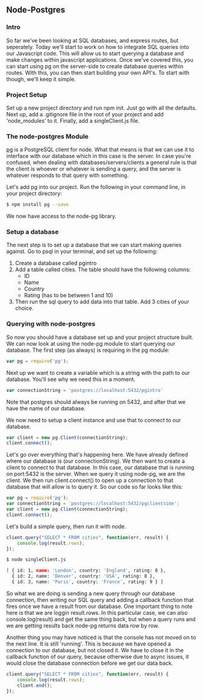 ## Node-Postgres

### Intro

So far we've been looking at SQL databases, and express routes, but seperately. Today we'll start to work on how to integrate SQL queries into our Javascript code. This will allow us to start querying a database and make changes within javascript applications. Once we've covered this, you can start using pg on the server-side to create database queries within routes. With this, you can then start building your own API's. To start with though, we'll keep it simple.

### Project Setup

Set up a new project directory and run npm init. Just go with all the defaults. Next up, add a .gitignore file in the root of your project and add 'node_modules' to it. Finally, add a singleClient.js file.

### The node-postgres Module

[pg](https://github.com/brianc/node-postgres) is a PostgreSQL client for node. What that means is that we can use it to interface with our database which in this case is the server. In case you're confused, when dealing with databases/servers/clients a general rule is that the client is whoever or whatever is sending a query, and the server is whatever responds to that query with something.

Let's add pg into our project. Run the following in your command line, in your project directory:

```sh
$ npm install pg --save
```

We now have access to the node-pg library.

### Setup a database

The next step is to set up a database that we can start making queries against. Go to psql in your terminal, and set up the following:

1. Create a database called pgintro
2. Add a table called cities. The table should have the following columns:
    - ID
    - Name
    - Country
    - Rating (has to be between 1 and 10)
3. Then run the sql query to add data into that table. Add 3 cities of your choice.

### Querying with node-postgres

So now you should have a database set up and your project structure built. We can now look at using the node-pg module to start querying our database. The first step (as always) is requiring in the pg module:

```js
var pg = require('pg');
```

Next up we want to create a variable which is a string with the path to our database. You'll see why we need this in a moment.

```js
var connectionString = 'postgres://localhost:5432/pgintro'
```

Note that postgres should always be running on 5432, and after that we have the name of our database.

We now need to setup a client instance and use that to connect to our database.

```js
var client = new pg.Client(connectionString);
client.connect();
```

Let's go over everything that's happening here. We have already defined where our database is (our connectionString). We then want to create a client to connect to that database. In this case, our database that is running on port:5432 is the server. When we query it using node-pg, we are the client. We then run client.connect() to open up a connection to that database that will allow is to query it. So our code so far looks like this:

```js
var pg = require('pg');
var connectionString = 'postgres://localhost:5432/pgclientside';
var client = new pg.Client(connectionString);
client.connect();
```

Let's build a simple query, then run it with node.

```js
client.query("SELECT * FROM cities", function(err, result) {
    console.log(result.rows);
});
```

```sh
$ node singleClient.js

[ { id: 1, name: 'London', country: 'England', rating: 8 },
  { id: 2, name: 'Denver', country: 'USA', rating: 8 },
  { id: 3, name: 'Paris', country: 'France', rating: 9 } ]

```

So what we are doing is sending a new query through our database connection, then writing our SQL query and adding a callback function that fires once we have a result from our database. One important thing to note here is that we are loggin result.rows. In this particular case, we can also console.log(result) and get the same thing back, but when a query runs and we are getting results back node-pg returns data row by row.

Another thing you may have noticed is that the console has not moved on to the next line. It is still 'running'. This is because we have opened a connection to our database, but not closed it. We have to close it in the callback function of our query, because otherwise due to async issues, it would close the database connection before we get our data back.

```js
client.query("SELECT * FROM cities", function(err, result) {
    console.log(result.rows);
    client.end();
});
```









